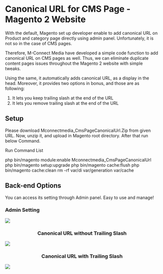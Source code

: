 <h1>Canonical URL for CMS Page - Magento 2 Website</h2>

With the default, Magento set up developer enable to add canonical URL on Product and category page directly using admin panel. Unfortunately, it is not so in the case of CMS pages.  

Therefore, M-Connect Media have developed a simple code function to add canonical URL on CMS pages as well. Thus, we can eliminate duplicate content pages issues throughout the Magento 2 website with simple tweaks.

Using the same, it automatically adds canonical URL, as a display in the head. Moreover, it provides two options in bonus, and those are as following:

<ol>
<li>It lets you keep trailing slash at the end of the URL</li>
<li>It lets you remove trailing slash at the end of the URL</li>
</ol>

<h2>Setup</h2>

Please download Mconnectmedia_CmsPageCanonicalUrl.Zip from given URL. Now, unzip it, and upload in Magento root directory. After that run below Command.

Run Command List

php bin/magento module:enable Mconnectmedia_CmsPageCanonicalUrl
php bin/magento setup:upgrade 
php bin/magento cache:flush 
php bin/magento cache:clean 
rm -rf var/di var/generation var/cache


<h2>Back-end Options</h2>

You can access its setting through Admin panel. Easy to use and manage! 
<br>
<h3>Admin Setting</h3>
<img src="http://mconnectmedia.com/pub/media/github/admin_canonical.jpg" />

<h3><center>Canonical URL without Trailing Slash</center></h3>
<img src="https://www.mconnectmedia.com/pub/media/github/canonical.jpg" />

<h3><center>Canonical URL with Trailing Slash</center></h3>
<img src="https://www.mconnectmedia.com/pub/media/github/canonical_trailing_slash.jpg" />
